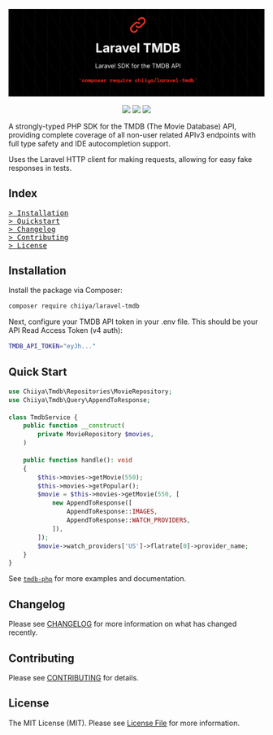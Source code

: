 ![TMDB PHP](./.github/laravel-tmdb.png)

<p align="center">
    <a href="https://packagist.org/packages/chiiya/laravel-tmdb" target="_blank"><img src="https://img.shields.io/packagist/v/chiiya/laravel-tmdb.svg?style=flat-square"></a>
    <a href="https://github.com/chiiya/laravel-tmdb/actions?query=workflow%3Alint+branch%3Amaster" target="_blank"><img src="https://img.shields.io/github/actions/workflow/status/chiiya/laravel-tmdb/lint.yml?branch=master"></a>
    <a href="[#quality-assurance](https://packagist.org/packages/chiiya/laravel-tmdb)" target="_blank"><img src="https://img.shields.io/packagist/dt/chiiya/laravel-tmdb.svg?style=flat-square"></a>
</p>

A strongly-typed PHP SDK for the TMDB (The Movie Database) API, providing complete coverage of all
non-user related APIv3 endpoints with full type safety and IDE autocompletion support.

Uses the Laravel HTTP client for making requests, allowing for easy fake responses in tests.

## Index

<pre>
<a href="#installation">> Installation</a>
<a href="#quick-start">> Quickstart</a>
<a href="#changelog">> Changelog</a>
<a href="#contributing">> Contributing</a>
<a href="#license">> License</a>
</pre>

## Installation

Install the package via Composer:

```bash
composer require chiiya/laravel-tmdb
```

Next, configure your TMDB API token in your .env file. This should be your
API Read Access Token (v4 auth):

```bash
TMDB_API_TOKEN="eyJh..."
```

## Quick Start

```php
use Chiiya\Tmdb\Repositories\MovieRepository;
use Chiiya\Tmdb\Query\AppendToResponse;

class TmdbService {
    public function __construct(
        private MovieRepository $movies,
    )
    
    public function handle(): void
    {
        $this->movies->getMovie(550);
        $this->movies->getPopular();
        $movie = $this->movies->getMovie(550, [
            new AppendToResponse([
                AppendToResponse::IMAGES,
                AppendToResponse::WATCH_PROVIDERS,
            ]),
        ]);
        $movie->watch_providers['US']->flatrate[0]->provider_name;
    }
}
```

See [`tmdb-php`](https://github.com/chiiya/tmdb-php) for more examples and documentation.

## Changelog

Please see [CHANGELOG](CHANGELOG.md) for more information on what has changed recently.

## Contributing

Please see [CONTRIBUTING](.github/CONTRIBUTING.md) for details.

## License

The MIT License (MIT). Please see [License File](LICENSE.md) for more information.
